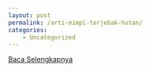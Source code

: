 ```yaml
---
layout: post
permalink: /arti-mimpi-terjebak-hutan/
categories:
    - Uncategorized
---
```


[Baca Selengkapnya](/05)